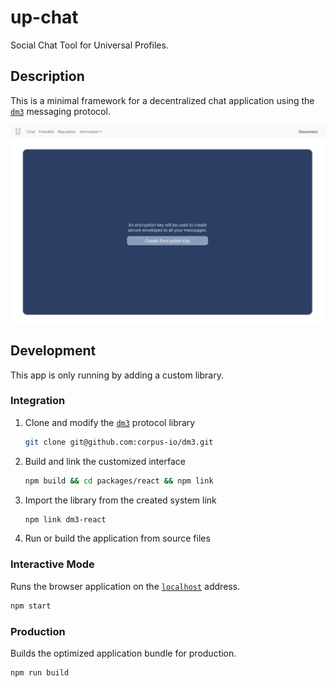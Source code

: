 # up-chat

Social Chat Tool for Universal Profiles.

## Description

This is a minimal framework for a decentralized chat application using the [`dm3`](https://github.com/corpus-io/dm3) messaging protocol.

![App Showcase](/img/app_showcase.png)

## Development

This app is only running by adding a custom library.

### Integration

1. Clone and modify the [`dm3`](https://github.com/corpus-io/dm3) protocol library

   ```sh
   git clone git@github.com:corpus-io/dm3.git
   ```

2. Build and link the customized interface

   ```sh
   npm build && cd packages/react && npm link
   ```

3. Import the library from the created system link

   ```sh
   npm link dm3-react
   ```

4. Run or build the application from source files

### Interactive Mode

Runs the browser application on the [`localhost`](http://localhost:3000) address.

```sh
npm start
```

### Production

Builds the optimized application bundle for production.

```sh
npm run build
```
